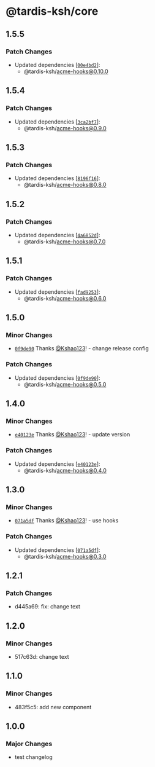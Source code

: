 # @tardis-ksh/core

## 1.5.5

### Patch Changes

- Updated dependencies [[`00e4bd2`](https://github.com/tardis-ksh/demo-turborepo/commit/00e4bd26d033f979e475eb7b98c061fb9933d73f)]:
  - @tardis-ksh/acme-hooks@0.10.0

## 1.5.4

### Patch Changes

- Updated dependencies [[`3ca2bf7`](https://github.com/tardis-ksh/demo-turborepo/commit/3ca2bf7a46d6d16268171eba39bd4a7ad930b998)]:
  - @tardis-ksh/acme-hooks@0.9.0

## 1.5.3

### Patch Changes

- Updated dependencies [[`8196f16`](https://github.com/tardis-ksh/demo-turborepo/commit/8196f164ad0ca258708d8a9dde19de24a592c142)]:
  - @tardis-ksh/acme-hooks@0.8.0

## 1.5.2

### Patch Changes

- Updated dependencies [[`4a6852d`](https://github.com/tardis-ksh/demo-turborepo/commit/4a6852dd9bed00bfe5388aa5103073ad646160e2)]:
  - @tardis-ksh/acme-hooks@0.7.0

## 1.5.1

### Patch Changes

- Updated dependencies [[`fad9253`](https://github.com/tardis-ksh/demo-turborepo/commit/fad92539015bc84a158753246983093930554a53)]:
  - @tardis-ksh/acme-hooks@0.6.0

## 1.5.0

### Minor Changes

- [`0f9de90`](https://github.com/tardis-ksh/demo-turborepo/commit/0f9de90addcead8cd901a9e13c0af1737c66f466) Thanks [@Kshao123](https://github.com/Kshao123)! - change release config

### Patch Changes

- Updated dependencies [[`0f9de90`](https://github.com/tardis-ksh/demo-turborepo/commit/0f9de90addcead8cd901a9e13c0af1737c66f466)]:
  - @tardis-ksh/acme-hooks@0.5.0

## 1.4.0

### Minor Changes

- [`e40123e`](https://github.com/tardis-ksh/demo-turborepo/commit/e40123e967adfcb311d72c6efb9e89c84bae64d0) Thanks [@Kshao123](https://github.com/Kshao123)! - update version

### Patch Changes

- Updated dependencies [[`e40123e`](https://github.com/tardis-ksh/demo-turborepo/commit/e40123e967adfcb311d72c6efb9e89c84bae64d0)]:
  - @tardis-ksh/acme-hooks@0.4.0

## 1.3.0

### Minor Changes

- [`071a5df`](https://github.com/tardis-ksh/demo-turborepo/commit/071a5df90de9e24e4cd8c2f399aff8e7e0ce83b7) Thanks [@Kshao123](https://github.com/Kshao123)! - use hooks

### Patch Changes

- Updated dependencies [[`071a5df`](https://github.com/tardis-ksh/demo-turborepo/commit/071a5df90de9e24e4cd8c2f399aff8e7e0ce83b7)]:
  - @tardis-ksh/acme-hooks@0.3.0

## 1.2.1

### Patch Changes

- d445a69: fix: change text

## 1.2.0

### Minor Changes

- 517c63d: change text

## 1.1.0

### Minor Changes

- 483f5c5: add new component

## 1.0.0

### Major Changes

- test changelog
